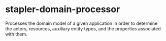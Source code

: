 # stapler-domain-processor
Processes the domain model of a given application in order to determine the actors, resources, auxiliary entity types, and the properties associated with them.
